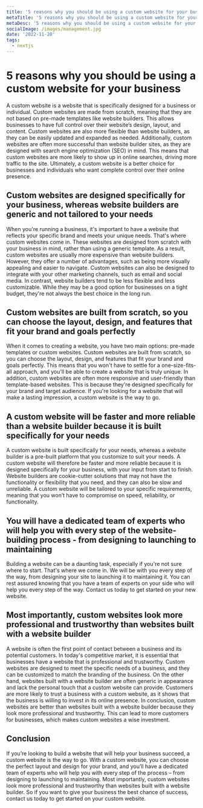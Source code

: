 ```yaml
---
title: '5 reasons why you should be using a custom website for your business'
metaTitle: '5 reasons why you should be using a custom website for your business'
metaDesc: '5 reasons why you should be using a custom website for your business'
socialImage: /images/management.jpg
date: '2022-11-20'
tags:
  - nextjs
---
```

# **5 reasons why you should be using a custom website for your business**

A custom website is a website that is specifically designed for a business or individual. Custom websites are made from scratch, meaning that they are not based on pre-made templates like website builders. This allows businesses to have full control over their website’s design, layout, and content. Custom websites are also more flexible than website builders, as they can be easily updated and expanded as needed. Additionally, custom websites are often more successful than website builder sites, as they are designed with search engine optimization (SEO) in mind. This means that custom websites are more likely to show up in online searches, driving more traffic to the site. Ultimately, a custom website is a better choice for businesses and individuals who want complete control over their online presence.

## **Custom websites are designed specifically for your business, whereas website builders are generic and not tailored to your needs**

When you're running a business, it's important to have a website that reflects your specific brand and meets your unique needs. That's where custom websites come in. These websites are designed from scratch with your business in mind, rather than using a generic template. As a result, custom websites are usually more expensive than website builders. However, they offer a number of advantages, such as being more visually appealing and easier to navigate. Custom websites can also be designed to integrate with your other marketing channels, such as email and social media. In contrast, website builders tend to be less flexible and less customizable. While they may be a good option for businesses on a tight budget, they're not always the best choice in the long run.

## **Custom websites are built from scratch, so you can choose the layout, design, and features that fit your brand and goals perfectly**

When it comes to creating a website, you have two main options: pre-made templates or custom websites. Custom websites are built from scratch, so you can choose the layout, design, and features that fit your brand and goals perfectly. This means that you won't have to settle for a one-size-fits-all approach, and you'll be able to create a website that is truly unique. In addition, custom websites are often more responsive and user-friendly than template-based websites. This is because they're designed specifically for your brand and target audience. If you're looking for a website that will make a lasting impression, a custom website is the way to go.

## **A custom website will be faster and more reliable than a website builder because it is built specifically for your needs**

A custom website is built specifically for your needs, whereas a website builder is a pre-built platform that you customize to suit your needs. A custom website will therefore be faster and more reliable because it is designed specifically for your business, with your input from start to finish. Website builders are cookie-cutter solutions that may not have the functionality or flexibility that you need, and they can also be slow and unreliable. A custom website will be tailored to your specific requirements, meaning that you won’t have to compromise on speed, reliability, or functionality.

## **You will have a dedicated team of experts who will help you with every step of the website-building process - from designing to launching to maintaining**

Building a website can be a daunting task, especially if you're not sure where to start. That's where we come in. We will be with you every step of the way, from designing your site to launching it to maintaining it. You can rest assured knowing that you have a team of experts on your side who will help you every step of the way. Contact us today to get started on your new website.

## **Most importantly, custom websites look more professional and trustworthy than websites built with a website builder**

A website is often the first point of contact between a business and its potential customers. In today's competitive market, it is essential that businesses have a website that is professional and trustworthy. Custom websites are designed to meet the specific needs of a business, and they can be customized to match the branding of the business. On the other hand, websites built with a website builder are often generic in appearance and lack the personal touch that a custom website can provide. Customers are more likely to trust a business with a custom website, as it shows that the business is willing to invest in its online presence. In conclusion, custom websites are better than websites built with a website builder because they look more professional and trustworthy. This can lead to more customers for businesses, which makes custom websites a wise investment.

## Conclusion

If you’re looking to build a website that will help your business succeed, a custom website is the way to go. With a custom website, you can choose the perfect layout and design for your brand, and you’ll have a dedicated team of experts who will help you with every step of the process – from designing to launching to maintaining. Most importantly, custom websites look more professional and trustworthy than websites built with a website builder. So if you want to give your business the best chance of success, contact us today to get started on your custom website.